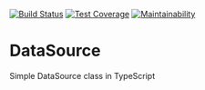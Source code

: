 [![Build Status](https://travis-ci.org/Colonise/DataSource.svg?branch=master)](https://travis-ci.org/Colonise/DataSource)
[![Test Coverage](https://api.codeclimate.com/v1/badges/0ae8ed8c9dbb4d8fc266/test_coverage)](https://codeclimate.com/github/Colonise/DataSource/test_coverage)
[![Maintainability](https://api.codeclimate.com/v1/badges/0ae8ed8c9dbb4d8fc266/maintainability)](https://codeclimate.com/github/Colonise/DataSource/maintainability)

# DataSource
Simple DataSource class in TypeScript
